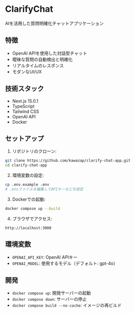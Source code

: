 # ClarifyChat

AIを活用した質問明確化チャットアプリケーション

## 特徴

- OpenAI APIを使用した対話型チャット
- 曖昧な質問の自動検出と明確化
- リアルタイムのレスポンス
- モダンなUI/UX

## 技術スタック

- Next.js 15.0.1
- TypeScript
- Tailwind CSS
- OpenAI API
- Docker

## セットアップ

1. リポジトリのクローン:
```bash
git clone https://github.com/kawazap/clarify-chat-app.git
cd clarify-chat-app
```

2. 環境変数の設定:
```bash
cp .env.example .env
# .envファイルを編集してAPIキーなどを設定
```

3. Dockerでの起動:
```bash
docker compose up --build
```

4. ブラウザでアクセス:
```
http://localhost:3000
```

## 環境変数

- `OPENAI_API_KEY`: OpenAI APIキー
- `OPENAI_MODEL`: 使用するモデル（デフォルト: gpt-4o）

## 開発

- `docker compose up`: 開発サーバーの起動
- `docker compose down`: サーバーの停止
- `docker compose build --no-cache`: イメージの再ビルド
